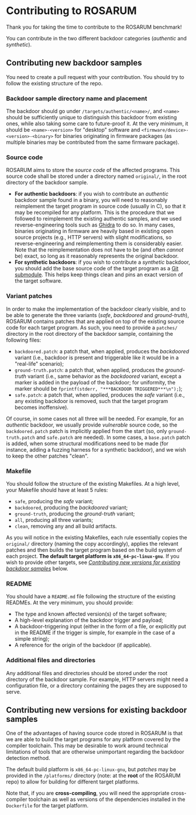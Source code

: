 # Contributing to ROSARUM
Thank you for taking the time to contribute to the ROSARUM benchmark!

You can contribute in the two different backdoor categories (_authentic_ and _synthetic_).


## Contributing new backdoor samples
You need to create a pull request with your contribution. You should try to follow the existing
structure of the repo.


### Backdoor sample directory name and placement
The backdoor should go under `/targets/authentic/<name>/`, and `<name>` should be sufficiently
unique to distinguish this backdoor from existing ones, while also taking some care to future-proof
it. At the very minimum, it should be `<name>-<version>` for "desktop" software and
`<firmware/device>-<version>-<binary>` for binaries originating in firmware packages (as multiple
binaries may be contributed from the same firmware package).


### Source code
ROSARUM aims to store the _source code_ of the affected programs. This source code shall be stored
under a directory named `original/`, in the root directory of the backdoor sample.
- **For authentic backdoors**: if you wish to contribute an _authentic_ backdoor sample found in
  a binary, you will need to reasonably reimplement the target program in source code (usually in
  C), so that it may be recompiled for any platform. This is the procedure that we followed to
  reimplement the existing authentic samples, and we used reverse-engineering tools such as
  [Ghidra](https://ghidra-sre.org/) to do so. In many cases, binaries originating in firmware are
  heavily based in existing open source projects (e.g., HTTP servers) with slight modifications, so
  reverse-engineering and reimplementing them is considerably easier. Note that the
  reimplementation does not have to be (and often _cannot_ be) exact, so long as it reasonably
  represents the original backdoor.
- **For synthetic backdoors**: if you wish to contribute a _synthetic_ backdoor, you should add
  the base source code of the target program as a
  [Git submodule](https://git-scm.com/book/en/v2/Git-Tools-Submodules). This helps keep things
  clean and pins an exact version of the target software.


### Variant patches
In order to make the implementation of the backdoor clearly visible, and to be able to generate
the three variants (_safe_, _backdoored_ and _ground-truth_), ROSARUM contains patches that are
applied on top of the existing source code for each target program. As such, you need to provide a
`patches/` directory in the root directory of the backdoor sample, containing the following files:
- `backdoored.patch`: a patch that, when applied, produces the _backdoored_ variant (i.e.,
  backdoor is present and triggerable like it would be in a "real-life" scenario);
- `ground-truth.patch`: a patch that, when applied, produces the _ground-truth_ variant (i.e.,
  same behavior as the _backdoored_ variant, except a marker is added in the payload of the
  backdoor; for uniformity, the marker should be `fprintf(stderr, "***BACKDOOR TRIGGERED***\n");`);
- `safe.patch`: a patch that, when applied, produces the _safe_ variant (i.e., any existing
  backdoor is removed, such that the target program becomes inoffensive).

Of course, in some cases not all three will be needed. For example, for an _authentic_ backdoor,
we usually provide _vulnerable_ source code, so the `backdoored.patch` patch is implicitly
applied from the start (so, only `ground-truth.patch` and `safe.patch` are needed). In some
cases, a `base.patch` patch is added, when some structural modifications need to be made (for
instance, adding a fuzzing harness for a synthetic backdoor), and we wish to keep the other
patches "clean".


### Makefile
You should follow the structure of the existing Makefiles. At a high level, your Makefile should
have at least 5 rules:
- `safe`, producing the _safe_ variant;
- `backdoored`, producing the _backdoored_ variant;
- `ground-truth`, producing the _ground-truth_ variant;
- `all`, producing all three variants;
- `clean`, removing any and all build artifacts.

As you will notice in the existing Makefiles, each rule essentially copies the `original/`
directory (naming the copy accordingly), applies the relevant patches and then builds the target
program based on the build system of each project. **The default target platform is
`x86_64-pc-linux-gnu`**. If you wish to provide other targets, see [_Contributing new versions for
existing backdoor samples_](#contributing-new-versions-for-existing-backdoor-samples) below.


### README
You should have a `README.md` file following the structure of the existing READMEs. At the very
minimum, you should provide:
- The type and known affected version(s) of the target software;
- A high-level explanation of the backdoor trigger and payload;
- A backdoor-triggering input (either in the form of a file, or explicitly put in the README if the
  trigger is simple, for example in the case of a simple string);
- A reference for the origin of the backdoor (if applicable).


### Additional files and directories
Any additional files and directories should be stored under the root directory of the backdoor
sample. For example, HTTP servers might need a configuration file, or a directory containing the
pages they are supposed to serve.


## Contributing new versions for existing backdoor samples
One of the advantages of having source code stored in ROSARUM is that we are able to build the
target programs for any platform covered by the compiler toolchain. This may be desirable to work
around technical limitations of tools that are otherwise unimportant regarding the backdoor
detection method.

The default build platform is `x86_64-pc-linux-gnu`, but _patches_ may be provided in the
`/platforms/` directory (note: at the **root** of the ROSARUM repo) to allow for building for
different target platforms.

Note that, if you are **cross-compiling**, you will need the appropriate cross-compiler toolchain
as well as versions of the dependencies installed in the `Dockerfile` for the target platform.
